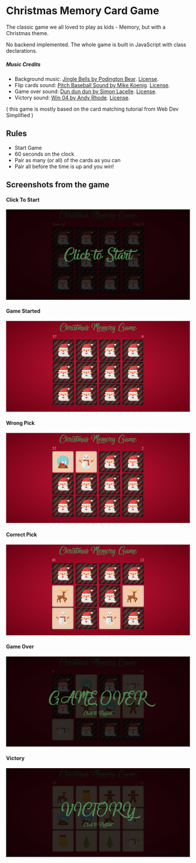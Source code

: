 # Christmas Memory Card Game
The classic game we all loved to play as kids - Memory, but with a Christmas theme.

No backend implemented. The whole game is built in JavaScript with class declarations.

##### Music Credits
* Background music: [Jingle Bells by Podington Bear](https://freemusicarchive.org/music/Podington_Bear/Happy_Holidays_Merry_Sythmas/Jingle_Bells_1305). [License](https://creativecommons.org/licenses/by-nc/3.0/).
* Flip cards sound: [Pitch Baseball Sound by Mike Koenig](http://soundbible.com/749-Pitch-Baseball.html). [License](https://creativecommons.org/licenses/by/3.0/).
* Game over sound: [Dun dun dun by Simon Lacelle](https://freesound.org/people/Simon_Lacelle/sounds/45654/). [License](https://creativecommons.org/licenses/by/3.0/).
* Victory sound: [Win 04 by Andy Rhode](https://freesound.org/people/rhodesmas/sounds/320887/). [License](https://creativecommons.org/licenses/by/3.0/).

( this game is mostly based on the card matching tutorial from Web Dev Simplified )

## Rules
* Start Game
* 60 seconds on the clock
* Pair as many (or all) of the cards as you can
* Pair all before the time is up and you win!

## Screenshots from the game
#### Click To Start
![Christmas Memory Click To Start](https://github.com/jossifelefteriadis/Christmas-Memory-Game/blob/master/christmas_memory-click-to-start.png)
#### Game Started
![Christmas Memory Game Started](https://github.com/jossifelefteriadis/Christmas-Memory-Game/blob/master/christmas_memory-game-start.png)
#### Wrong Pick
![Christmas Memory Wrong Pick](https://github.com/jossifelefteriadis/Christmas-Memory-Game/blob/master/christmas_memory-wrong-pick.png)
#### Correct Pick
![Christmas Memory Correct Pick](https://github.com/jossifelefteriadis/Christmas-Memory-Game/blob/master/christmas_memory-correct-pick.png)
#### Game Over
![Christmas Memory Game Over](https://github.com/jossifelefteriadis/Christmas-Memory-Game/blob/master/christmas_memory-game-over.png)
#### Victory
![Christmas Memory Victory](https://github.com/jossifelefteriadis/Christmas-Memory-Game/blob/master/christmas_memory-victory.png)
